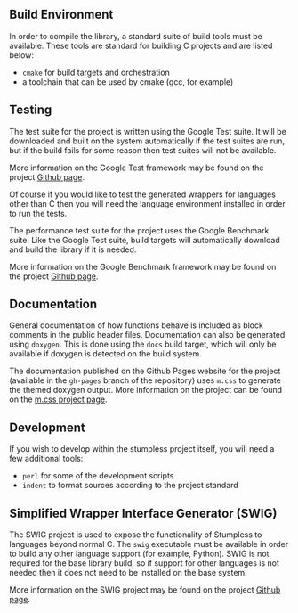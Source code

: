 ## Build Environment
In order to compile the library, a standard suite of build tools must be
available. These tools are standard for building C projects and are listed
below:
 * `cmake` for build targets and orchestration
 * a toolchain that can be used by cmake (gcc, for example)

## Testing
The test suite for the project is written using the Google Test suite. It will
be downloaded and built on the system automatically if the test suites are run,
but if the build fails for some reason then test suites will not be available.

More information on the Google Test framework may be found on the project
[Github page](https://github.com/google/googletest).

Of course if you would like to test the generated wrappers for languages other
than C then you will need the language environment installed in order to run the
tests.

The performance test suite for the project uses the Google Benchmark suite. Like
the Google Test suite, build targets will automatically download and build the
library if it is needed.

More information on the Google Benchmark framework may be found on the project
[Github page](https://github.com/google/benchmark).

## Documentation
General documentation of how functions behave is included as block comments in
the public header files. Documentation can also be generated using `doxygen`.
This is done using the `docs` build target, which will only be available if
doxygen is detected on the build system.

The documentation published on the Github Pages website for the project
(available in the `gh-pages` branch of the repository) uses `m.css` to generate
the themed doxygen output. More information on the project can be found on the
[m.css project page](https://mcss.mosra.cz/).

## Development
If you wish to develop within the stumpless project itself, you will need a few
additional tools:
 * `perl` for some of the development scripts
 * `indent` to format sources according to the project standard

## Simplified Wrapper Interface Generator (SWIG)
The SWIG project is used to expose the functionality of Stumpless to languages
beyond normal C. The `swig` executable must be available in order to build any
other language support (for example, Python). SWIG is not required for the base
library build, so if support for other languages is not needed then it does not
need to be installed on the base system.

More information on the SWIG project may be found on the project
[Github page](https://github.com/swig/swig).
